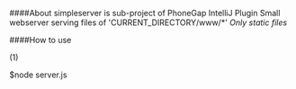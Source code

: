 ####About
simpleserver is sub-project of PhoneGap IntelliJ Plugin
Small webserver serving files of 'CURRENT_DIRECTORY/www/*'
*Only static files*

####How to use

(1)

$node server.js

